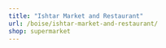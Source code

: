 ```yaml
---
title: "Ishtar Market and Restaurant"
url: /boise/ishtar-market-and-restaurant/
shop: supermarket
---
```

